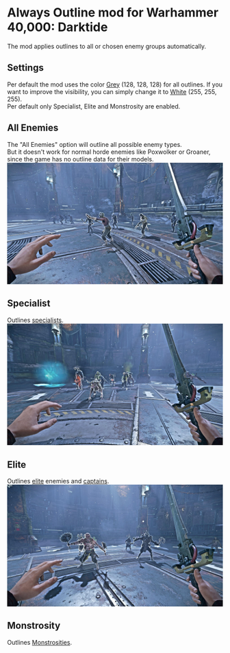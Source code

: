 # Always Outline mod for Warhammer 40,000: Darktide
The mod applies outlines to all or chosen enemy groups automatically.

## Settings
Per default the mod uses the color [Grey](https://www.colorhexa.com/808080) (128, 128, 128) for all outlines. If you want to improve the visibility, you can simply change it to [White](https://www.colorhexa.com/ffffff) (255, 255, 255).  
Per default only Specialist, Elite and Monstrosity are enabled.  
 
## All Enemies
The "All Enemies" option will outline all possible enemy types.  
But it doesn't work for normal horde enemies like Poxwolker or Groaner, since the game has no outline data for their models. 
![All](./info/All_Enemies.jpg)

## Specialist
Outlines [specialists](https://darktide.gameslantern.com/enemies?type=SPECIALIST).
![Specialists](./info/Specialist.jpg)

## Elite
Outlines [elite](https://darktide.gameslantern.com/enemies?type=ELITE) enemies and [captains](https://darktide.gameslantern.com/enemies?type=CAPTAIN).
![Elite](./info/Elite.jpg)

## Monstrosity
Outlines [Monstrosities](https://darktide.gameslantern.com/enemies?type=MONSTROSITY).